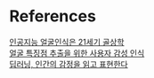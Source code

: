 # References
[인공지능 얼굴인식은 21세기 골상학](https://www.hani.co.kr/arti/science/technology/993545.html)<br>
[얼굴 특징점 추출을 위한 사용자 감성 인식](https://www.koreascience.or.kr/article/JAKO201915061086666.pdf)<br>
[딥러닝, 인간의 감정을 읽고 표현한다](https://www.techm.kr/news/articleView.html?idxno=2182)<br>
